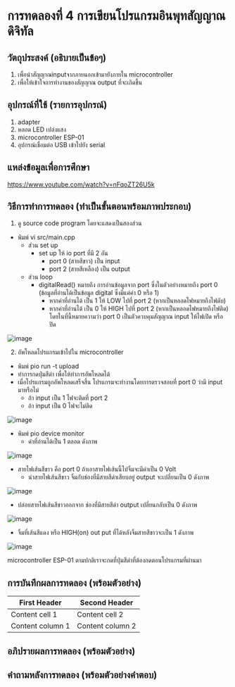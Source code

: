 # การทดลองที่ 4 การเขียนโปรแกรมอินพุทสัญญาณดิจิทัล

## วัตถุประสงค์ (อธิบายเป็นข้อๆ)
1. เพื่อนำสัญญาณinputจากภายนอกเข้ามายังภายใน microcontroller
2. เพื่อให้เข้าใจการทำงานของสัญญาณ output ที่จะเกิดขึ้น

## อุปกรณ์ที่ใช้ (รายการอุปกรณ์)
1. adapter
2. หลอด LED เปล่งแสง
3. microcontroller ESP-01
4. อุปกรณ์เชื่อมต่อ USB เข้าไปยัง serial

## แหล่งข้อมูลเพื่อการศึกษา
https://www.youtube.com/watch?v=nFqoZT26U5k

## วิธีการทำการทดลอง (ทำเป็นขั้นตอนพร้อมภาพประกอบ)
1. ดู source code program โดยจะแสดงเป็นสองส่วน
- พิมพ์ vi src/main.cpp
  - ส่วน set up
    - set up ให้ io port ที่มี 2 อัน
      - port 0 (สายสีขาว) เป็น input
      - port 2 (สายสีเหลือง) เป็น output
  - ส่วน loop
    - digitalRead() หมายถึง การอ่านข้อมูลจาก port ซึ่งในตัวอย่างหมายถึง port 0 (ข้อมูลที่อ่านได้เป็นข้อมูล digital ซึ่งมีแค่ค่า 0 หรือ 1)
      - หากค่าที่อ่านได้ เป็น 1 ให้ LOW ไปที่ port 2 (หากเป็นหลอดไฟหมายถึงไฟดับ)
      - หากค่าที่อ่านได้ เป็น 0 ให้ HIGH ไปที่ port 2 (หากเป็นหลอดไฟหมายถึงไฟติด)
    โดยในที่นี้หมายความว่า port 0 เป็นตัวควบคุมสัญญาณ input ให้ไฟเปิด หรือ ปิด
 
![image](https://user-images.githubusercontent.com/80879966/112081407-2ff7a680-8bb6-11eb-8f2c-0da37291d882.jpg)

2. อัพโหลดโปรแกรมเข้าไปใน microcontroller
 - พิมพ์ pio run -t upload
 - ทำการกดปุ่มสีดำ เพื่อให้ทำการอัพโหลดได้
 - เมื่อโปรแกรมถูกอัพโหลดเสร็จสิ้น โปรแกรมจะทำงานโดยการตรวจสอบที่ port 0 ว่ามี input มาหรือไม่
    - ถ้า input เป็น 1 ไฟจะติดที่ port 2
    - ถ้า input เป็น 0 ไฟจะไม่ติด
     
![image](https://user-images.githubusercontent.com/80879966/112139035-d8345c00-8c04-11eb-8b8b-cbdebca7f3c4.jpg)

  - พิมพ์ pio device monitor
    - ค่าที่อ่านได้เป็น 1 ตลอด ดังภาพ

![image](https://user-images.githubusercontent.com/80879966/112141149-86410580-8c07-11eb-8024-c3718b21e5cb.jpg)

- สายไฟเส้นสีขาว คือ port 0 ถ้าเอาสายไฟเส้นนี้ไปจิ้มจะมีค่าเป็น 0 Volt
  - นำสายไฟเส้นสีขาว จิ้มกับช่องที่มีสายสีดำเสียบอยู่ output จะเปลี่ยนเป็น 0 ดังภาพ
  
![image](https://user-images.githubusercontent.com/80879966/112141033-627dbf80-8c07-11eb-9f18-1935c708200e.jpg)
  
  - ปล่อยสายไฟเส้นสีขาวออกจาก ช่องที่มีสายสีดำ output เปลี่ยนกลับเป็น 0 ดังภาพ

![image](https://user-images.githubusercontent.com/80879966/112142170-d2407a00-8c08-11eb-83be-0229bed41902.jpg)

  - จิ้มที่เส้นสีแดง หรือ HIGH(on) out put ที่ได้หลังจิ้มสายสีขาวจะเป็น 1 ดังภาพ
 
 ![image](https://user-images.githubusercontent.com/80879966/112141044-6578b000-8c07-11eb-80e1-2394077dc14e.jpg)
  
  microcontroller ESP-01 ตามปกติเราจะกดที่ปุ่มสีดำที่ต้องกดตอนโปรแกรมที่ผ่านมา
## การบันทึกผลการทดลอง (พร้อมตัวอย่าง)
First Header | Second Header
------------ | -------------
Content cell 1 | Content cell 2
Content column 1 | Content column 2


## อภิปรายผลการทดลอง (พร้อมตัวอย่าง)

## คำถามหลังการทดลอง (พร้อมตัวอย่างคำตอบ)
